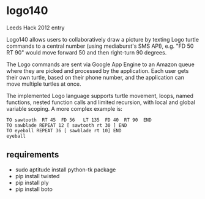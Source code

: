 logo140
=======

Leeds Hack 2012 entry

Logo140 allows users to collaboratively draw a picture by texting Logo turtle
commands to a central number (using mediaburst's SMS API), e.g. "FD 50 RT 90" 
would move forward 50 and then right-turn 90 degrees.

The Logo commands are sent via Google App Engine to an Amazon queue where they 
are picked and processed by the application. Each user gets their own turtle, 
based on their phone number, and the application can move multiple turtles at 
once.

The implemented Logo language supports turtle movement, loops, named functions, 
nested function calls and limited recursion, with local and global variable 
scoping. A more complex example is:

    TO sawtooth  RT 45  FD 56   LT 135  FD 40  RT 90  END
    TO sawblade REPEAT 12 [ sawtooth rt 30 ] END
    TO eyeball REPEAT 36 [ sawblade rt 10] END
    eyeball


requirements
------------
 * sudo aptitude install python-tk package
 * pip install twisted
 * pip install ply
 * pip install boto
